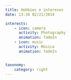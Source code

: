 ```yaml
---
title: Hobbies e intereses
date: 13:34 02/21/2014 

interests:
    - icon: camera
      activity: Photography
      animation: fadeIn
    - icon: music
      activity: Música
      animation: fadeIn


taxonomy:
    category: right
---
```

